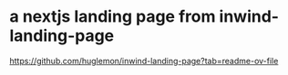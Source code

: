 #  a nextjs landing page from inwind-landing-page
https://github.com/huglemon/inwind-landing-page?tab=readme-ov-file